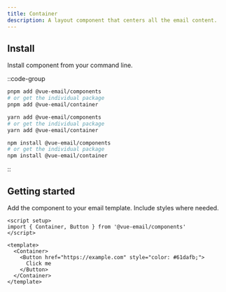 ```yaml
---
title: Container
description: A layout component that centers all the email content.
---
```


## Install

Install component from your command line.

::code-group

```sh [pnpm]
pnpm add @vue-email/components
# or get the individual package
pnpm add @vue-email/container
```

```bash [yarn]
yarn add @vue-email/components
# or get the individual package
yarn add @vue-email/container
```

```bash [npm]
npm install @vue-email/components
# or get the individual package
npm install @vue-email/container
```
::

## Getting started

Add the component to your email template. Include styles where needed.

```vue
<script setup>
import { Container, Button } from '@vue-email/components'
</script>

<template>
  <Container>
    <Button href="https://example.com" style="color: #61dafb;">
      Click me
    </Button>
  </Container>
</template>

```
